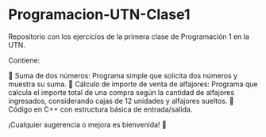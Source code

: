 # Programacion-UTN-Clase1

Repositorio con los ejercicios de la primera clase de Programación 1 en la UTN. 

Contiene:

🧮 Suma de dos números: Programa simple que solicita dos números y muestra su suma.
🍫 Cálculo de importe de venta de alfajores: Programa que calcula el importe total de una compra según la cantidad de alfajores ingresados, considerando cajas de 12 unidades y alfajores sueltos.
📌 Código en C++ con estructura básica de entrada/salida.

¡Cualquier sugerencia o mejora es bienvenida! 🚀
